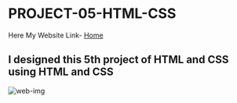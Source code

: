 # PROJECT-05-HTML-CSS

Here My Website Link- [Home](http://127.0.0.1:5500/index.html)

## I designed this 5th project of HTML and CSS using HTML and CSS

![web-img](https://user-images.githubusercontent.com/111434481/196232202-ccd0c4f0-4f35-4f9c-bcb6-7993a848e06a.png)

